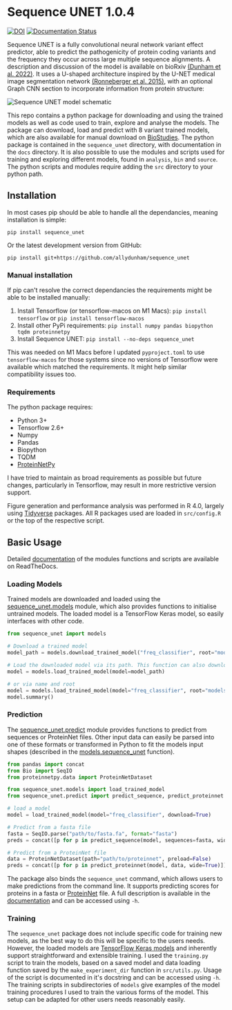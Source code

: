 # Sequence UNET 1.0.4
<!-- badges: start -->
[![DOI](https://zenodo.org/badge/370484533.svg)](https://zenodo.org/badge/latestdoi/370484533)
[![Documentation Status](https://readthedocs.org/projects/sequence-unet/badge/?version=latest)](https://sequence-unet.readthedocs.io/en/latest/?badge=latest)
<!-- badges: end -->

Sequence UNET is a fully convolutional neural network variant effect predictor, able to predict the pathogenicity of protein coding variants and the frequency they occur across large multiple sequence alignments.
A description and discussion of the model is available on bioRxiv [(Dunham et al. 2022)](https://www.biorxiv.org/content/10.1101/2022.05.23.493038).
It uses a U-shaped architecture inspired by the U-NET medical image segmentation network [(Ronneberger et al. 2015)](http://arxiv.org/abs/1505.04597), with an optional Graph CNN section to incorporate information from protein structure:

![Sequence UNET model schematic](figures/model_schematic.png)

This repo contains a python package for downloading and using the trained models as well as code used to train, explore and analyse the models.
The package can download, load and predict with 8 variant trained models, which are also available for manual download on [BioStudies](https://www.ebi.ac.uk/biostudies/studies/S-BSST732).
The python package is contained in the `sequence_unet` directory, with documentation in the `docs` directory.
It is also possible to use the modules and scripts used for training and exploring different models, found in `analysis`, `bin` and `source`.
The python scripts and modules require adding the `src` directory to your python path.

## Installation

In most cases pip should be able to handle all the dependancies, meaning installation is simple:

`pip install sequence_unet`

Or the latest development version from GitHub:

`pip install git+https://github.com/allydunham/sequence_unet`

### Manual installation

If pip can't resolve the correct dependancies the requirements might be able to be installed manually:

1. Install Tensorflow (or tensorflow-macos on M1 Macs): `pip install tensorflow` or `pip install tensorflow-macos`
2. Install other PyPi requirements: `pip install numpy pandas biopython tqdm proteinnetpy`
3. Install Sequence UNET: `pip install --no-deps sequence_unet`

This was needed on M1 Macs before I updated `pyproject.toml` to use `tensorflow-macos` for those systems since no versions of Tensorflow were available which matched the requirements.
It might help similar compatibility issues too.

### Requirements

The python package requires:

* Python 3+
* Tensorflow 2.6+
* Numpy
* Pandas
* Biopython
* TQDM
* [ProteinNetPy](https://github.com/allydunham/proteinnetpy)

I have tried to maintain as broad requirements as possible but future changes, particularly in Tensorflow, may result in more restrictive version support.

Figure generation and performance analysis was performed in R 4.0, largely using [Tidyverse](https://www.tidyverse.org/) packages.
All R packages used are loaded in `src/config.R` or the top of the respective script.

## Basic Usage

Detailed [documentation](https://sequence-unet.readthedocs.io/en/latest/) of the modules functions and scripts are available on ReadTheDocs.

### Loading Models

Trained models are downloaded and loaded using the [sequence_unet.models](https://sequence-unet.readthedocs.io/en/latest/models.html) module, which also provides functions to initialise untrained models.
The loaded model is a TensorFlow Keras model, so easily interfaces with other code.

```python
from sequence_unet import models

# Download a trained model
model_path = models.download_trained_model("freq_classifier", root="models", model_format="tf")

# Load the downloaded model via its path. This function can also download the model if not found
model = models.load_trained_model(model=model_path)

# or via name and root
model = models.load_trained_model(model="freq_classifier", root="models")
model.summary()
```

### Prediction

The [sequence_unet.predict](https://sequence-unet.readthedocs.io/en/latest/predict.html) module provides functions to predict from sequences or ProteinNet files.
Other input data can easily be parsed into one of these formats or transformed in Python to fit the models input shapes (described in the [models.sequence_unet](https://sequence-unet.readthedocs.io/en/latest/models.html#sequence_unet.models.sequence_unet) function).

```python
from pandas import concat
from Bio import SeqIO
from proteinnetpy.data import ProteinNetDataset

from sequence_unet.models import load_trained_model
from sequence_unet.predict import predict_sequence, predict_proteinnet

# load a model
model = load_trained_model(model="freq_classifier", download=True)

# Predict from a fasta file
fasta = SeqIO.parse("path/to/fasta.fa", format="fasta")
preds = concat([p for p in predict_sequence(model, sequences=fasta, wide=True)])

# Predict from a ProteinNet file
data = ProteinNetDataset(path="path/to/proteinnet", preload=False)
preds = concat([p for p in predict_proteinnet(model, data, wide=True)])
```

The package also binds the `sequence_unet` command, which allows users to make predictions from the command line.
It supports predicting scores for proteins in a fasta or [ProteinNet](https://github.com/aqlaboratory/proteinnet/) file.
A full description is available in the [documentation](https://sequence-unet.readthedocs.io/en/latest/scripts.html) and can be accessed using `-h`.

### Training

The `sequence_unet` package does not include specific code for training new models, as the best way to do this will be specific to the users needs.
However, the loaded models are [TensorFlow Keras models](https://www.tensorflow.org/api_docs/python/tf/keras/Model) and inherently support straightforward and extensible training.
I used the `training.py` script to train the models, based on a saved model and data loading function saved by the `make_experiment_dir` function in `src/utils.py`.
Usage of the script is documented in it's docstring and can be accessed using `-h`.
The training scripts in subdirectories of `models` give examples of the model training procedures I used to train the various forms of the model.
This setup can be adapted for other users needs reasonably easily.
